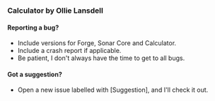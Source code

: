 ### Calculator by Ollie Lansdell

#### Reporting a bug?
 - Include versions for Forge, Sonar Core and Calculator.
 - Include a crash report if applicable.
 - Be patient, I don't always have the time to get to all bugs.
 
#### Got a suggestion?
 - Open a new issue labelled with [Suggestion], and I'll check it out.
